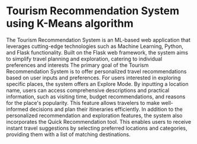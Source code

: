 # Tourism Recommendation System using K-Means algorithm 
The Tourism Recommendation System is an ML-based web application that leverages cutting-edge technologies such as Machine Learning, Python, and Flask functionality. Built on the Flask web framework, the system aims to simplify travel planning and exploration, catering to individual preferences and interests
The primary goal of the Tourism Recommendation System is to offer personalized travel recommendations based on user inputs and preferences.
For users interested in exploring specific places, the system offers an Explore Mode. By inputting a location name, users can access comprehensive descriptions and practical information, such as visiting time, budget recommendations, and reasons for the place's popularity. This feature allows travelers to make well-informed decisions and plan their 
itineraries efficiently.
In addition to the personalized recommendation and exploration features, the system also incorporates the Quick Recommendation tool. This enables users to receive instant travel suggestions by selecting preferred locations and categories, providing them with a list of matching destinations.
